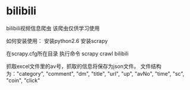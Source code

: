 # bilibili
bilibili视频信息爬虫
该爬虫仅供学习使用

如何安装使用：
安装python2.6
安装scrapy

在scrapy.cfg所在目录
执行命令 scrapy crawl bilibili

抓取excel文件里的av号，抓取的信息将保存为json文件。
文件结构为："category", "comment", "dm", "title", "url", "up", "avNo", "time", "sc", "coin", "click"
